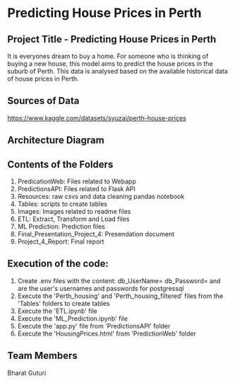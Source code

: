 # Predicting House Prices in Perth

## Project Title - Predicting House Prices in Perth

It is everyones dream to buy a home. For someone who is thinking of buying a new house, this model aims to predict the house prices in the suburb of Perth. This data is analysed based on the available historical data of house prices in Perth.

## Sources of Data
https://www.kaggle.com/datasets/syuzai/perth-house-prices

## Architecture Diagram


## Contents of the Folders
1.  PredicationWeb: Files related to Webapp
2.  PredictionsAPI: Files related to Flask API
3.  Resources: raw csvs and data cleaning pandas notebook
4.  Tables: scripts to create tables
5.  Images: Images related to readme files
6.  ETL: Extract, Transform and Load files
7.  ML Prediction: Prediction files
8.  Final_Presentation_Project_4: Presendation document
9.  Project_4_Report: Final report

## Execution of the code:
1.  Create .env files with the content:
    db_UserName= <username>
    db_Password= <userpassword>
    <username> and <userpassword> are the user's usernames and passwords for postgressql
2.  Execute the 'Perth_housing' and 'Perth_housing_filtered' files from the 'Tables' folders to create tables  
3.  Execute the 'ETL.ipynb' file
4.  Execute the 'ML_Prediction.ipynb' file
5.  Execute the 'app.py' file from 'PredictionsAPI' folder
6.  Execute the 'HousingPrices.html' from 'PredictionWeb' folder

## Team Members
Bharat Guturi



